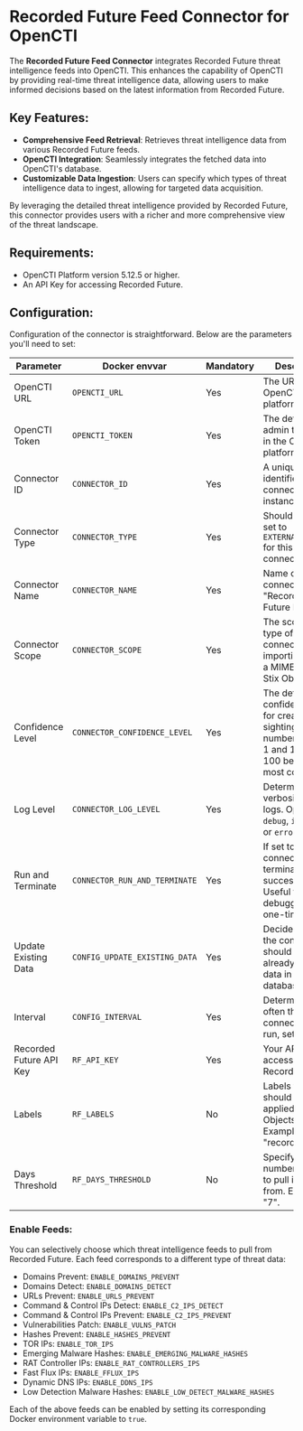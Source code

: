 # Recorded Future Feed Connector for OpenCTI

The **Recorded Future Feed Connector** integrates Recorded Future threat intelligence feeds into OpenCTI. This enhances the capability of OpenCTI by providing real-time threat intelligence data, allowing users to make informed decisions based on the latest information from Recorded Future.

## Key Features:

- **Comprehensive Feed Retrieval**: Retrieves threat intelligence data from various Recorded Future feeds.
- **OpenCTI Integration**: Seamlessly integrates the fetched data into OpenCTI's database.
- **Customizable Data Ingestion**: Users can specify which types of threat intelligence data to ingest, allowing for targeted data acquisition.

By leveraging the detailed threat intelligence provided by Recorded Future, this connector provides users with a richer and more comprehensive view of the threat landscape.

## Requirements:
- OpenCTI Platform version 5.12.5 or higher.
- An API Key for accessing Recorded Future.

## Configuration:

Configuration of the connector is straightforward. Below are the parameters you'll need to set:

| Parameter | Docker envvar | Mandatory | Description |
| --- | --- | --- | --- |
| OpenCTI URL | `OPENCTI_URL` | Yes | The URL of the OpenCTI platform. |
| OpenCTI Token | `OPENCTI_TOKEN` | Yes | The default admin token set in the OpenCTI platform. |
| Connector ID | `CONNECTOR_ID` | Yes | A unique `UUIDv4` identifier for this connector instance. |
| Connector Type | `CONNECTOR_TYPE` | Yes | Should always be set to `EXTERNAL_IMPORT` for this connector. |
| Connector Name | `CONNECTOR_NAME` | Yes | Name of the connector. E.g., "Recorded Future Feed". |
| Connector Scope | `CONNECTOR_SCOPE` | Yes | The scope or type of data the connector is importing, either a MIME type or Stix Object. |
| Confidence Level | `CONNECTOR_CONFIDENCE_LEVEL` | Yes | The default confidence level for created sightings. It's a number between 1 and 100, with 100 being the most confident. |
| Log Level | `CONNECTOR_LOG_LEVEL` | Yes | Determines the verbosity of the logs. Options are `debug`, `info`, `warn`, or `error`. |
| Run and Terminate | `CONNECTOR_RUN_AND_TERMINATE` | Yes | If set to true, the connector will terminate after a successful run. Useful for debugging or one-time runs. |
| Update Existing Data | `CONFIG_UPDATE_EXISTING_DATA` | Yes | Decide whether the connector should update already existing data in the database. |
| Interval | `CONFIG_INTERVAL` | Yes | Determines how often the connector will run, set in hours. |
| Recorded Future API Key | `RF_API_KEY` | Yes | Your API Key for accessing Recorded Future. |
| Labels | `RF_LABELS` | No | Labels that should be applied to Stix Objects. Example: "recordedfuture". |
| Days Threshold | `RF_DAYS_THRESHOLD` | No | Specify the number of days to pull indicators from. Example: "7". |

### Enable Feeds:

You can selectively choose which threat intelligence feeds to pull from Recorded Future. Each feed corresponds to a different type of threat data:

- Domains Prevent: `ENABLE_DOMAINS_PREVENT`
- Domains Detect: `ENABLE_DOMAINS_DETECT`
- URLs Prevent: `ENABLE_URLS_PREVENT`
- Command & Control IPs Detect: `ENABLE_C2_IPS_DETECT`
- Command & Control IPs Prevent: `ENABLE_C2_IPS_PREVENT`
- Vulnerabilities Patch: `ENABLE_VULNS_PATCH`
- Hashes Prevent: `ENABLE_HASHES_PREVENT`
- TOR IPs: `ENABLE_TOR_IPS`
- Emerging Malware Hashes: `ENABLE_EMERGING_MALWARE_HASHES`
- RAT Controller IPs: `ENABLE_RAT_CONTROLLERS_IPS`
- Fast Flux IPs: `ENABLE_FFLUX_IPS`
- Dynamic DNS IPs: `ENABLE_DDNS_IPS`
- Low Detection Malware Hashes: `ENABLE_LOW_DETECT_MALWARE_HASHES`

Each of the above feeds can be enabled by setting its corresponding Docker environment variable to `true`.
